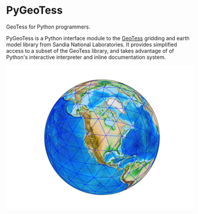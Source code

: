 # PyGeoTess

GeoTess for Python programmers.

PyGeoTess is a Python interface module to the
[GeoTess](http://www.sandia.gov/geotess) gridding and earth model library from
Sandia National Laboratories.  It provides simplified access to a subset of the
GeoTess library, and takes advantage of of Python's interactive interpreter and
inline documentation system.

![global grid](docs/src/pages/data/output_9_1.png)
